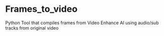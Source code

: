 # Frames_to_video
Python Tool that compiles frames from Video Enhance AI using audio/sub tracks from original video
